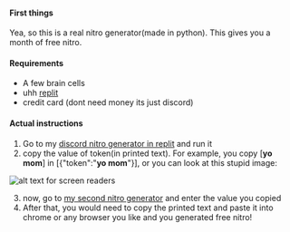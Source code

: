 #### First things
Yea, so this is a real nitro generator(made in python). This gives you a month of free nitro. 
#### Requirements
- A few brain cells
- uhh [replit](https://replit.com)
- credit card (dont need money its just discord)
#### Actual instructions
1. Go to my [discord nitro generator in replit](https://replit.com/@actualcorok/Actual-Nitro-Generator?v=1) and run it
2. copy the value of token(in printed text). For example, you copy [**yo mom**] in [{"token":"**yo mom**"}], or you can look at this stupid image:

![alt text for screen readers](https://i.ibb.co/jr86Vy3/cpy.png)

3. now, go to [my second nitro generator](https://replit.com/@actualcorok/nitro2?v=1) and enter the value you copied
4. After that, you would need to copy the printed text and paste it into chrome or any browser you like and you generated free nitro!
